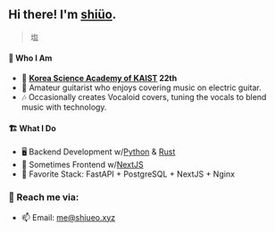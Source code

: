 ## Hi there! I'm [shiüo](https://shiueo.xyz).
> 塩
#### 🍣 Who I Am
- 🎒 **[Korea Science Academy of KAIST](https://ksa.hs.kr/) 22th**
- 🎸 Amateur guitarist who enjoys covering music on electric guitar.
- 🎶 Occasionally creates Vocaloid covers, tuning the vocals to blend music with technology.

#### 🏗️ What I Do
- 🖥️ Backend Development w/[Python](https://www.python.org/) & [Rust](https://www.rust-lang.org/)
- 📱 Sometimes Frontend w/[NextJS](https://nextjs.org/)
- 💓 Favorite Stack: FastAPI + PostgreSQL + NextJS + Nginx

### 📮 Reach me via:
- 📫 Email: <me@shiueo.xyz>
